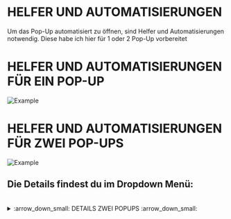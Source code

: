# HELFER UND AUTOMATISIERUNGEN


Um das Pop-Up automatisiert zu öffnen, sind Helfer und Automatisierungen notwendig.
Diese habe ich hier für 1 oder 2 Pop-Up vorbereitet


# HELFER UND AUTOMATISIERUNGEN FÜR EIN POP-UP

<img src="https://raw.githubusercontent.com/MaxxKra/README_images/master/Geburtstagskalender/PopUp_einzeln.gif" alt="Example" width="600"/>


# HELFER UND AUTOMATISIERUNGEN FÜR ZWEI POP-UPS

<img src="https://raw.githubusercontent.com/MaxxKra/README_images/master/Geburtstagskalender/PopUp_mehrere.gif" alt="Example" width="600"/>


## Die Details findest du im Dropdown Menü:
<br>
<details>

<summary>:arrow_down_small: DETAILS ZWEI POPUPS :arrow_down_small:</summary>

<br>
<br>

Da ich mit einem Zeitplan, zwei Popups öffne aber immer nur eines angezeigt werden kann, habe ich meine Pop-Ups mit einem `GELESEN-BUTTON` versehen und die Automatisierungen so angepasst, dass das zweite Pop-Up erst geöffnet wird, wenn das erste gelesen wurde.

<br>
<br>

## HELFER

<br>


Ich habe folgende Helfer für mein Müllerinnerungs-PopUp und Geburtstags-PopUp erstellt:

<br>


- HELFER ZEITPLAN:    schedule.zeitplan_popup
- HELFER BUTTON:    input_button.button_mullerinnerung
- HELFER BUTTON:    input_button.button_geburtstag
- HELFER BUTTON:    input_button.popup_gelesen
- HELFER SWITCH:    input_boolean.schalter_popup

<br>
<br>

### HELFER SCHEDULE - ZEITPLAN POPUP
<img src="https://raw.githubusercontent.com/MaxxKra/README_images/master/Geburtstagskalender/Helfer_Zeitplan.png" alt="Example" width="600"/>

<br>
<br>

### HELFER INPUT-BUTTON - MÜLLERINNERUNG
<img src="https://raw.githubusercontent.com/MaxxKra/README_images/master/Geburtstagskalender/Helfer_Button_Mullerinnerung.png" alt="Example" width="600"/>

<br>
<br>

### HELFER INPUT-BUTTON - GEBURTSTAG
<img src="https://raw.githubusercontent.com/MaxxKra/README_images/master/Geburtstagskalender/Helfer_Button_Geburtstag.png" alt="Example" width="600"/>

<br>
<br>

### HELFER INPUT-BUTTON - POPUP GELESEN
<img src="https://raw.githubusercontent.com/MaxxKra/README_images/master/Geburtstagskalender/Helfer_PopUp_Geburtstag_gelesen.png" alt="Example" width="600"/>

<br>
<br>

### HELFER INPUT-BOOLEAN - SCHALTER POPUP
<img src="https://raw.githubusercontent.com/MaxxKra/README_images/master/Geburtstagskalender/Helfer_Schalter_PopUp.png" alt="Example" width="600"/>

<br>
<br>
<br>

## AUTOMATISIERUNGEN

<br>


Dies sind die Automatisierungen zu den Popups:

<br>


- Popup Müllerinnerung
- Popup Geburtstag
- PopUp gelesen

<br>
<br>

Um die Einrichtung der Automatisierungen für euch einfacher zu gestallten, habe ich für jede ein `blueprint` erstellt.
Die Import-Adressen dieser Blaupausen sind hier angeführt:

<br>


- Öffne das erste Pop-Up: https://gist.github.com/MaxxKra/835b3380ed912c0e66d81941636eedcc
- Öffne das zweite Pop-Up: https://gist.github.com/MaxxKra/f6cc2e344abfe43221631304bb93d9e2
- Schließe die Pop-Ups: https://gist.github.com/MaxxKra/7979490bd78565943564156999f4f299

<br>
<br>

Um diese Blaupausen einzufügen, gehe auf `EINSTELLUNGEN` / `AUTOMATISIERUNGEN & SZENEN` / `BLAUPAUSEN` und wähle rechts unten `BLAUPAUSE IMPORTIEREN`.

<br>


Kopiere dir die Adressen der Blaupausen und füge diese ein. Danach wähle `VORSCHAU` und dann `BLAUPAUSE IMPORTIEREN`.
Nun ist die Blaupause installiert und kann ausgewählt und mit Daten gefüllt werden.

<br>
<br>


> NICHT VERGESSEN ALLE SENSOR-DATEN, ENTITÄTEN UND DIE BROWSER_ID ANZUPASSEN!


</details>
<br>